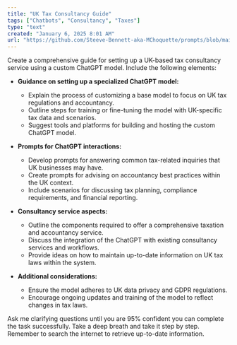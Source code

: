 ```yaml
---
title: "UK Tax Consultancy Guide"
tags: ["Chatbots", "Consultancy", "Taxes"]
type: "text"
created: "January 6, 2025 8:01 AM"
url: "https://github.com/Steeve-Bennett-aka-MChoquette/prompts/blob/main/uk_tax_consultancy_guide.md"
---
```


Create a comprehensive guide for setting up a UK-based tax consultancy service using a custom ChatGPT model. Include the following elements:

- **Guidance on setting up a specialized ChatGPT model:**
  - Explain the process of customizing a base model to focus on UK tax regulations and accountancy.
  - Outline steps for training or fine-tuning the model with UK-specific tax data and scenarios.
  - Suggest tools and platforms for building and hosting the custom ChatGPT model.

- **Prompts for ChatGPT interactions:**
  - Develop prompts for answering common tax-related inquiries that UK businesses may have.
  - Create prompts for advising on accountancy best practices within the UK context.
  - Include scenarios for discussing tax planning, compliance requirements, and financial reporting.

- **Consultancy service aspects:**
  - Outline the components required to offer a comprehensive taxation and accountancy service.
  - Discuss the integration of the ChatGPT with existing consultancy services and workflows.
  - Provide ideas on how to maintain up-to-date information on UK tax laws within the system.

- **Additional considerations:**
  - Ensure the model adheres to UK data privacy and GDPR regulations.
  - Encourage ongoing updates and training of the model to reflect changes in tax laws.

Ask me clarifying questions until you are 95% confident you can complete the task successfully. Take a deep breath and take it step by step. Remember to search the internet to retrieve up-to-date information.